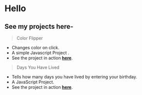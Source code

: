 # Hello

## See my projects here-

> Color Flipper
 * Changes color on click.
 * A simple Javascript Project .
 * See the project in action **[here](https://keshav-bajaj.github.io/projects/colorflipper/)**.
> Days You Have Lived
 * Tells how many days you have lived by entering your birthday.
 * A JavaScript Project.
 * See the project in action **[here](https://keshav-bajaj.github.io/projects/daysyouhavelived/)**.
